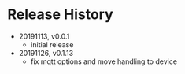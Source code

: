 # Release History

* 20191113, v0.0.1
	* initial release
* 20191126, v0.1.13
	* fix mqtt options and move handling to device
